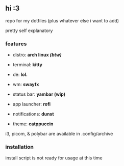 ## hi :3

repo for my dotfiles (plus whatever else i want to add)

pretty self explanatory

### features

- distro: **arch linux *(btw)***

- terminal: **kitty**

- de: **lol.**

- wm: **swayfx**

- status bar: **yambar (wip)**

- app launcher: **rofi**

- notifications: **dunst**

- theme: **catppuccin**

i3, picom, & polybar are available in .config/archive

### installation

install script is not ready for usage at this time
